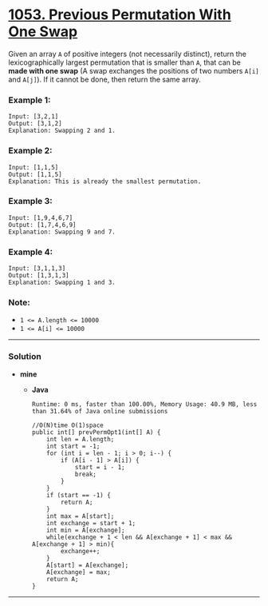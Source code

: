 # [1053. Previous Permutation With One Swap](https://leetcode.com/problems/previous-permutation-with-one-swap/)

Given an array `A` of positive integers (not necessarily distinct), return the lexicographically largest permutation that is smaller than `A`, that can be **made with one swap** (A swap exchanges the positions of two numbers `A[i]` and `A[j]`).  If it cannot be done, then return the same array.

 

### Example 1:
```
Input: [3,2,1]
Output: [3,1,2]
Explanation: Swapping 2 and 1.
```

### Example 2:
```
Input: [1,1,5]
Output: [1,1,5]
Explanation: This is already the smallest permutation.
```

### Example 3:
```
Input: [1,9,4,6,7]
Output: [1,7,4,6,9]
Explanation: Swapping 9 and 7.
```

### Example 4:
```
Input: [3,1,1,3]
Output: [1,3,1,3]
Explanation: Swapping 1 and 3.
``` 

### Note:
* `1 <= A.length <= 10000`
* `1 <= A[i] <= 10000`

---


### Solution
* **mine**
  * **Java**
  
    `Runtime: 0 ms, faster than 100.00%, Memory Usage: 40.9 MB, less than 31.64% of Java online submissions`
    ```
    //O(N)time O(1)space
    public int[] prevPermOpt1(int[] A) {
        int len = A.length;
        int start = -1;
        for (int i = len - 1; i > 0; i--) {
            if (A[i - 1] > A[i]) {
                start = i - 1;
                break;
            }
        }
        if (start == -1) {
            return A;
        }
        int max = A[start];
        int exchange = start + 1;
        int min = A[exchange];
        while(exchange + 1 < len && A[exchange + 1] < max && A[exchange + 1] > min){
            exchange++;
        }
        A[start] = A[exchange];
        A[exchange] = max;
        return A;
    }
    ```
  
---


